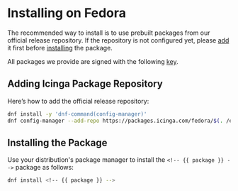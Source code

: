 # Installing <!-- {{ product }} --> on Fedora

The recommended way to install <!-- {{ product }} --> is to use prebuilt packages from our official release repository.
If the repository is not configured yet,
please [add](#adding-icinga-package-repository) it first
before [installing](#installing-the-package) the package.

All packages we provide are signed with the following [key](https://packages.icinga.com/icinga.key).

## Adding Icinga Package Repository

Here’s how to add the official release repository:

```bash
dnf install -y 'dnf-command(config-manager)'
dnf config-manager --add-repo https://packages.icinga.com/fedora/$(. /etc/os-release; echo "$VERSION_ID")/release
```

## Installing the Package

Use your distribution's package manager to install the `<!-- {{ package }} -->` package as follows:

```bash
dnf install <!-- {{ package }} -->
```
<!-- {% include "02-Installation.md" %} -->
